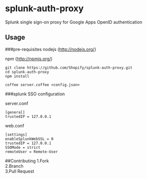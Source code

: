 # splunk-auth-proxy

Splunk single sign-on proxy for Google Apps OpenID authentication

## Usage

###pre-requisites
nodejs (http://nodejs.org/)

npm (http://npmjs.org/)

````
git clone https://github.com/Shopify/splunk-auth-proxy.git
cd splunk-auth-proxy
npm install

coffee server.coffee <config.json>
````

###splunk SSO configuration

server.conf

````
[general]
trustedIP = 127.0.0.1
````

web.conf

````
[settings]
enableSplunkWebSSL = 0
trustedIP = 127.0.0.1
SSOMode = strict
remoteUser = Remote-User
````
##Contributing
1.Fork  
2.Branch  
3.Pull Request  
